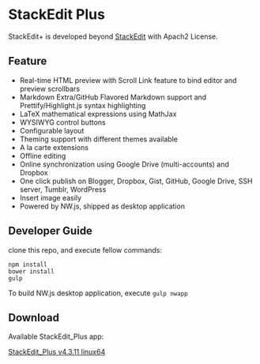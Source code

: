 StackEdit Plus
===============

StackEdit+ is developed beyond [StackEdit](https://stackedit.io) with Apach2 License.

## Feature

- Real-time HTML preview with Scroll Link feature to bind editor and preview scrollbars
- Markdown Extra/GitHub Flavored Markdown support and Prettify/Highlight.js syntax highlighting
- LaTeX mathematical expressions using MathJax
- WYSIWYG control buttons
- Configurable layout
- Theming support with different themes available
- A la carte extensions
- Offline editing
- Online synchronization using Google Drive (multi-accounts) and Dropbox
- One click publish on Blogger, Dropbox, Gist, GitHub, Google Drive, SSH server, Tumblr, WordPress
- Insert image easily
- Powered by NW.js, shipped as desktop application

## Developer Guide

clone this repo, and execute fellow commands:

```
npm install
bower install
gulp
```

To build NW.js desktop application, execute `gulp nwapp`

## Download

Available StackEdit_Plus app:

[StackEdit_Plus v4.3.11 linux64](https://github.com/xueeinstein/stackedit/raw/dl/v4.3.11/stackedit_plus_linux64.tar.gz)
